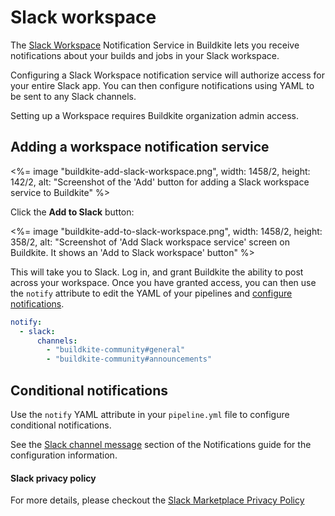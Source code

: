 # Slack workspace

The [Slack Workspace](https://slack.com/) Notification Service in Buildkite lets you receive notifications about your builds and jobs in your Slack workspace.

Configuring a Slack Workspace notification service will authorize access for your entire Slack app. You can then configure notifications using YAML to be sent to any Slack channels.

Setting up a Workspace requires Buildkite organization admin access.

## Adding a workspace notification service

<%= image "buildkite-add-slack-workspace.png", width: 1458/2, height: 142/2, alt: "Screenshot of the 'Add' button for adding a Slack workspace service to Buildkite" %>

Click the **Add to Slack** button:

<%= image "buildkite-add-to-slack-workspace.png", width: 1458/2, height: 358/2, alt: "Screenshot of 'Add Slack workspace service' screen on Buildkite. It shows an 'Add to Slack workspace' button" %>

This will take you to Slack. Log in, and grant Buildkite the ability to post across your workspace. Once you have granted access, you can then use the `notify` attribute to edit the YAML of your pipelines and [configure notifications](/docs/pipelines/notifications).

```yaml
notify:
  - slack:
      channels:
        - "buildkite-community#general"
        - "buildkite-community#announcements"
```

## Conditional notifications

Use the `notify` YAML attribute in your `pipeline.yml` file to configure conditional notifications.

See the [Slack channel message](/docs/pipelines/notifications) section of the Notifications guide for the configuration information.

#### Slack privacy policy
For more details, please checkout the [Slack Marketplace Privacy Policy](https://api.slack.com/slack-marketplace/guidelines#privacy)
